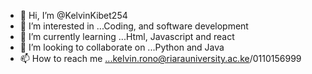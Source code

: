 - 👋 Hi, I’m @KelvinKibet254
- 👀 I’m interested in ...Coding, and software development
- 🌱 I’m currently learning ...Html, Javascript and react
- 💞️ I’m looking to collaborate on ...Python and Java
- 📫 How to reach me ...kelvin.rono@riarauniversity.ac.ke/0110156999

<!---
KelvinKibet254/KelvinKibet254 is a ✨ special ✨ repository because its `README.md` (this file) appears on your GitHub profile.
You can click the Preview link to take a look at your changes.
--->
